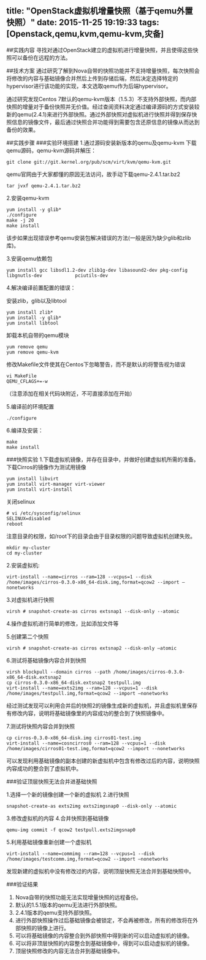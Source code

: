 title: "OpenStack虚拟机增量快照（基于qemu外置快照）"
date: 2015-11-25 19:19:33
tags: [Openstack,qemu,kvm,qemu-kvm,灾备]
---
 
##实践内容
寻找对通过OpenStack建立的虚拟机进行增量快照，并且使得这些快照可以备份在远程的方法。

##技术方案
通过研究了解到Nova自带的快照功能并不支持增量快照，每次快照会将修改的内容与基础镜像合并然后上传到存储后端，然后决定选择特定的hypervisor进行该功能的实现，本文选取qemu作为后端hypervisor。

通过研究发现Centos 7默认的qemu-kvm版本（1.5.3）不支持外部快照，而内部快照的增量对于备份快照并无价值。经过查阅资料决定通过编译源码的方式安装较新的qemu(2.4.1)来进行外部快照。通过外部快照对虚拟机进行快照并得到保存快照信息的镜像文件，最后通过快照合并功能得到需要包含还原信息的镜像从而达到备份的效果。
<!--more-->

##实践步骤
###实验环境搭建
1.通过源码安装新版本的qemu及qemu-kvm
下载qemu源码，qemu-kvm源码并解压：

    git clone git://git.kernel.org/pub/scm/virt/kvm/qemu-kvm.git

qemu官网由于大家都懂的原因无法访问，故手动下载qemu-2.4.1.tar.bz2

    tar jvxf qemu-2.4.1.tar.bz2


2.安装qemu-kvm
```
yum install -y glib*
./configure
make -j 20
make install
```

该步如果出现错误参考qemu安装包解决错误的方法(一般是因为缺少glib和zlib库)。


3.安装qemu依赖包

    yum install gcc libsdl1.2-dev zlib1g-dev libasound2-dev pkg-config libgnutls-dev            pciutils-dev

4.解决编译前置配置的错误：

安装zlib，glib以及libtool

```
yum install zlib*
yum install -y glib*
yum install libtool
```

卸载本机自带的qemu模块

    yum remove qemu
    yum remove qemu-kvm

修改Makefile文件使其在Centos下忽略警告，而不是默认的将警告视为错误

    vi MakeFile
    QEMU_CFLAGS+=-w

（注意添加在相关代码块附近，不可直接添加在开始）

5.编译前的环境配置

    ./configure

6.编译及安装：

    make
    make install

###快照实验
1.下载虚拟机镜像，并存在目录中，并做好创建虚拟机所需的准备。
下载Cirros的镜像作为测试用镜像

    yum install libvirt
    yum install virt-manager virt-viewer
    yum install virt-install

关闭selinux

    # vi /etc/sysconfig/selinux
    SELINUX=disabled
    reboot

注意目录的权限，如/root下的目录会由于目录权限的问题导致虚拟机创建失败。

    mkdir my-cluster
    cd my-cluster
    
2.安装虚拟机:

    virt-install --name=cirros --ram=128 --vcpus=1 --disk /home/images/cirros-0.3.0-x86_64-disk.img,format=qcow2 --import –nonetworks

3.对虚拟机进行快照

    virsh # snapshot-create-as cirros extsnap1 --disk-only --atomic

4.操作虚拟机进行简单的修改，比如添加文件等

5.创建第二个快照

    virsh # snapshot-create-as cirros extsnap2 --disk-only –atomic

6.测试将基础镜像内容合并到快照

```
virsh blockpull --domain cirros --path /home/images/cirros-0.3.0-x86_64-disk.extsnap2
cp cirros-0.3.0-x86_64-disk.extsnap2 testpull.img
virt-install --name=exts2img --ram=128 --vcpus=1 --disk /home/images/testpull.img,format=qcow2 --import –nonetworks
```

经过测试发现可以利用合并后的快照2的镜像生成新的虚拟机，并且虚拟机里保存有修改内容，说明将基础镜像里的内容成功的整合到了快照镜像中。

7.测试将快照内容合并到快照

    cp cirros-0.3.0-x86_64-disk.img cirros01-test.img
    virt-install --name=cosncirros0 --ram=128 --vcpus=1 --disk /home/images/cirros01-test.img,format=qcow2 --import --nonetworks

可以发现利用基础镜像的副本创建的新虚拟机中包含有修改过后的内容，说明快照内容成功的整合到了虚拟机中。

###验证顶层快照无法合并进基础快照

1.选择一个新的镜像创建一个新的虚拟机
2.进行快照

    snapshot-create-as exts2img exts2imgsnap0 --disk-only --atomic

3.修改虚拟机的内容
4.合并快照到基础镜像

    qemu-img commit -f qcow2 testpull.exts2imgsnap0

5.利用基础镜像重新创建一个虚拟机

    virt-install --name=commimg --ram=128 --vcpus=1 --disk /home/images/testcomm.img,format=qcow2 --import –nonetworks

发现新建的虚拟机中没有修改过的内容，说明顶层快照无法合并到基础快照中。

###验证结果
1.	Nova自带的快照功能无法实现增量快照的远程备份。
2.	默认的1.5.1版本的qemu无法进行外部快照。
3.	2.4.1版本的qemu支持外部快照。
4.	进行外部快照操作过后基础镜像会被锁定，不会再被修改，所有的修改将在外部快照的镜像上进行。
5.	可以将基础镜像的内容整合到外部快照中得到新的可以启动虚拟机的镜像。
6.	可以将非顶层快照的内容整合到基础镜像中，得到可以启动虚拟机的镜像。
7.	顶层快照修改的内容无法合并到基础镜像中。